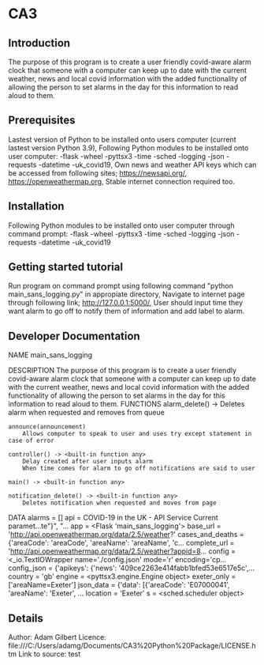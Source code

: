 # CA3
## Introduction 
The purpose of this program is to create a user friendly covid-aware alarm clock that someone with a computer can keep up to date with the current weather, news and local covid information with the added functionality of allowing the person to set alarms in the day for this information to read aloud to them.
## Prerequisites
Lastest version of Python to be installed onto users computer (current lastest version Python 3.9),
Following Python modules to be installed onto user computer:
-flask
-wheel
-pyttsx3
-time
-sched
-logging
-json
-requests
-datetime
-uk_covid19,
Own news and weather API keys which can be accessed from following sites; https://newsapi.org/, https://openweathermap.org,
Stable internet connection required too.
## Installation
Following Python modules to be installed onto user computer through command prompt:
-flask
-wheel
-pyttsx3
-time
-sched
-logging
-json
-requests
-datetime
-uk_covid19
## Getting started tutorial
Run program on command prompt using following command "python main_sans_logging.py" in appropiate directory,
Navigate to internet page through following link; http://127.0.0.1:5000/,
User should input time they want alarm to go off to notify them of information and add label to alarm.
## Developer Documentation
NAME
    main_sans_logging

DESCRIPTION
    The purpose of this program is to create a user friendly covid-aware alarm clock that someone with a computer can keep up to date with the current weather, news and local       covid information with the added functionality of allowing the person to set alarms in the day for this information to read aloud to them.
FUNCTIONS
    alarm_delete() -> <built-in function any>
        Deletes alarm when requested and removes from queue

    announce(announcement)
        Allows computer to speak to user and uses try except statement in case of error

    controller() -> <built-in function any>
        Delay created after user inputs alarm
        When time comes for alarm to go off notifications are said to user

    main() -> <built-in function any>

    notification_delete() -> <built-in function any>
        Deletes notification when requested and moves from page

DATA
    alarms = []
    api = COVID-19 in the UK - API Service
    Current paramet...te\"}",
        "...
    app = <Flask 'main_sans_logging'>
    base_url = 'http://api.openweathermap.org/data/2.5/weather?'
    cases_and_deaths = {'areaCode': 'areaCode', 'areaName': 'areaName', 'c...
    complete_url = 'http://api.openweathermap.org/data/2.5/weather?appid=8...
    config = <_io.TextIOWrapper name='./config.json' mode='r' encoding='cp...
    config_json = {'apikeys': {'news': '409ce2263e414fabb1bfed53e6517e5c',...
    country = 'gb'
    engine = <pyttsx3.engine.Engine object>
    exeter_only = ['areaName=Exeter']
    json_data = {'data': [{'areaCode': 'E07000041', 'areaName': 'Exeter', ...
    location = 'Exeter'
    s = <sched.scheduler object>

## Details
Author: Adam Gilbert
Licence: file:///C:/Users/adamg/Documents/CA3%20Python%20Package/LICENSE.htm
Link to source: test

